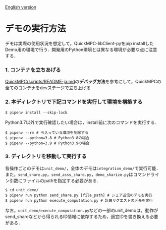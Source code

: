 [English version](./README.md)

# デモの実行方法
デモは実際の使用状況を想定して，QuickMPC-libClient-pyをpip installしたDemo用の環境で行う．開発用のPython環境とは異なる環境が必要な点に注意する．

### 1. コンテナを立ちあげる
[QuickMPC/scripts/README-ja.md](../../../../scripts/README-ja.md)の**デバッグ方法**を参考にして，QuickMPCの全てのコンテナをdevステージで立ち上げる


### 2. 本ディレクトリで下記コマンドを実行して環境を構築する
```console
$ pipenv install --skip-lock
```
Python3.7以外で実行確認したい場合は，install前に次のコマンドを実行する．
```console
$ pipenv --rm # 今入っている環境を削除する
$ pipenv --python=3.8 # Python3.8の場合
$ pipenv --python=3.9 # Python3.9の場合
```

### 3. ディレクトリを移動して実行する
各操作ごとのデモは`unit_demo/`，全体のデモは`integration_demo/`で実行可能．
また，`send_share.py`，`send_asss_share.py`，`demo_sharize.py`はコマンドライン引数にファイルのpathを指定する必要がある.
```console
$ cd unit_demo/
$ pipenv run python send_share.py [file_path] # シェア送信のデモを実行
$ pipenv run python execute_computation.py # 計算リクエストのデモを実行
```
なお，`unit_demo/execute_computation.py`などの一部のunit_demoは，動作がsend_shareなどから得られるID情報に依存するため，適宜IDを書き換える必要がある．
